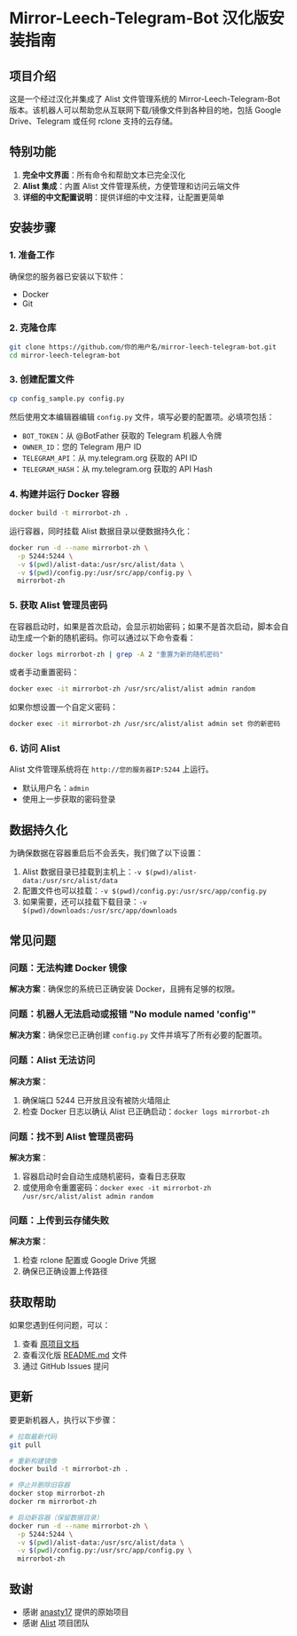 # Mirror-Leech-Telegram-Bot 汉化版安装指南

## 项目介绍

这是一个经过汉化并集成了 Alist 文件管理系统的 Mirror-Leech-Telegram-Bot 版本。该机器人可以帮助您从互联网下载/镜像文件到各种目的地，包括 Google Drive、Telegram 或任何 rclone 支持的云存储。

## 特别功能

1. **完全中文界面**：所有命令和帮助文本已完全汉化
2. **Alist 集成**：内置 Alist 文件管理系统，方便管理和访问云端文件
3. **详细的中文配置说明**：提供详细的中文注释，让配置更简单

## 安装步骤

### 1. 准备工作

确保您的服务器已安装以下软件：
- Docker
- Git

### 2. 克隆仓库

```bash
git clone https://github.com/你的用户名/mirror-leech-telegram-bot.git
cd mirror-leech-telegram-bot
```

### 3. 创建配置文件

```bash
cp config_sample.py config.py
```

然后使用文本编辑器编辑 `config.py` 文件，填写必要的配置项。必填项包括：
- `BOT_TOKEN`：从 @BotFather 获取的 Telegram 机器人令牌
- `OWNER_ID`：您的 Telegram 用户 ID
- `TELEGRAM_API`：从 my.telegram.org 获取的 API ID
- `TELEGRAM_HASH`：从 my.telegram.org 获取的 API Hash

### 4. 构建并运行 Docker 容器

```bash
docker build -t mirrorbot-zh .
```

运行容器，同时挂载 Alist 数据目录以便数据持久化：

```bash
docker run -d --name mirrorbot-zh \
  -p 5244:5244 \
  -v $(pwd)/alist-data:/usr/src/alist/data \
  -v $(pwd)/config.py:/usr/src/app/config.py \
  mirrorbot-zh
```

### 5. 获取 Alist 管理员密码

在容器启动时，如果是首次启动，会显示初始密码；如果不是首次启动，脚本会自动生成一个新的随机密码。你可以通过以下命令查看：

```bash
docker logs mirrorbot-zh | grep -A 2 "重置为新的随机密码"
```

或者手动重置密码：

```bash
docker exec -it mirrorbot-zh /usr/src/alist/alist admin random
```

如果你想设置一个自定义密码：

```bash
docker exec -it mirrorbot-zh /usr/src/alist/alist admin set 你的新密码
```

### 6. 访问 Alist

Alist 文件管理系统将在 `http://您的服务器IP:5244` 上运行。

- 默认用户名：`admin`
- 使用上一步获取的密码登录

## 数据持久化

为确保数据在容器重启后不会丢失，我们做了以下设置：

1. Alist 数据目录已挂载到主机上：`-v $(pwd)/alist-data:/usr/src/alist/data`
2. 配置文件也可以挂载：`-v $(pwd)/config.py:/usr/src/app/config.py`
3. 如果需要，还可以挂载下载目录：`-v $(pwd)/downloads:/usr/src/app/downloads`

## 常见问题

### 问题：无法构建 Docker 镜像
**解决方案**：确保您的系统已正确安装 Docker，且拥有足够的权限。

### 问题：机器人无法启动或报错 "No module named 'config'"
**解决方案**：确保您已正确创建 `config.py` 文件并填写了所有必要的配置项。

### 问题：Alist 无法访问
**解决方案**：
1. 确保端口 5244 已开放且没有被防火墙阻止
2. 检查 Docker 日志以确认 Alist 已正确启动：`docker logs mirrorbot-zh`

### 问题：找不到 Alist 管理员密码
**解决方案**：
1. 容器启动时会自动生成随机密码，查看日志获取
2. 或使用命令重置密码：`docker exec -it mirrorbot-zh /usr/src/alist/alist admin random`

### 问题：上传到云存储失败
**解决方案**：
1. 检查 rclone 配置或 Google Drive 凭据
2. 确保已正确设置上传路径

## 获取帮助

如果您遇到任何问题，可以：
1. 查看 [原项目文档](https://github.com/anasty17/mirror-leech-telegram-bot)
2. 查看汉化版 [README.md](README.md) 文件
3. 通过 GitHub Issues 提问

## 更新

要更新机器人，执行以下步骤：

```bash
# 拉取最新代码
git pull

# 重新构建镜像
docker build -t mirrorbot-zh .

# 停止并删除旧容器
docker stop mirrorbot-zh
docker rm mirrorbot-zh

# 启动新容器（保留数据目录）
docker run -d --name mirrorbot-zh \
  -p 5244:5244 \
  -v $(pwd)/alist-data:/usr/src/alist/data \
  -v $(pwd)/config.py:/usr/src/app/config.py \
  mirrorbot-zh
```

## 致谢

- 感谢 [anasty17](https://github.com/anasty17) 提供的原始项目
- 感谢 [Alist](https://github.com/alist-org/alist) 项目团队
